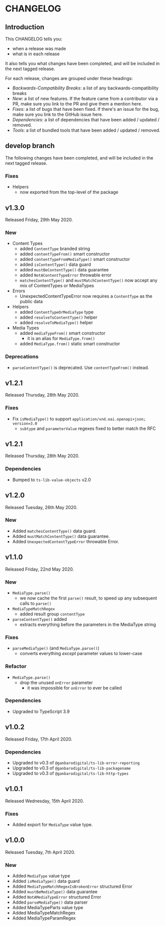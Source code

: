 # CHANGELOG

## Introduction

This CHANGELOG tells you:

* when a release was made
* what is in each release

It also tells you what changes have been completed, and will be included in the next tagged release.

For each release, changes are grouped under these headings:

* _Backwards-Compatibility Breaks_: a list of any backwards-compatibility breaks
* _New_: a list of new features. If the feature came from a contributor via a PR, make sure you link to the PR and give them a mention here.
* _Fixes_: a list of bugs that have been fixed. If there's an issue for the bug, make sure you link to the GitHub issue here.
* _Dependencies_: a list of dependencies that have been added / updated / removed.
* _Tools_: a list of bundled tools that have been added / updated / removed.

## develop branch

The following changes have been completed, and will be included in the next tagged release.

### Fixes

* Helpers
  - now exported from the top-level of the package

## v1.3.0

Released Friday, 29th May 2020.

### New

* Content Types
  - added `ContentType` branded string
  - added `contentTypeFrom()` smart constructor
  - added `contentTypeFromMediaType()` smart constructor
  - added `isContentType()` data guard
  - added `mustBeContentType()` data guarantee
  - added `NotAContentTypeError` throwable error
  - `matchesContentType()` and `mustMatchContentType()` now accept any mix of ContentTypes or MediaTypes
* Errors
  - UnexpectedContentTypeError now requires a `ContentType` as the public data
* Helpers
  - added `ContentTypeOrMediaType` type
  - added `resolveToContentType()` helper
  - added `resolveToMediaType()` helper
* Media Types
  - added `mediaTypeFrom()` smart constructor
    - it is an alias for `MediaType.from()`
  - added `MediaType.from()` static smart constructor

### Deprecations

* `parseContentType()` is deprecated. Use `contentTypeFrom()` instead.

## v1.2.1

Released Thursday, 28th May 2020.

### Fixes

* Fix `isMediaType()` to support `application/vnd.oai.openapi+json; version=3.0`
  - `subtype` and `parameterValue` regexes fixed to better match the RFC

## v1.2.1

Released Thursday, 28th May 2020.

### Dependencies

* Bumped to `ts-lib-value-objects` v2.0

## v1.2.0

Released Tuesday, 26th May 2020.

### New

* Added `matchesContentType()` data guard.
* Added `mustMatchContentType()` data guarantee.
* Added `UnexpectedContentTypeError` throwable Error.

## v1.1.0

Released Friday, 22nd May 2020.

### New

* `MediaType.parse()`
  - we now cache the first `parse()` result, to speed up any subsequent calls to `parse()`
* `MediaTypeMatchRegex`
  - added result group `contentType`
* `parseContentType()` added
  - extracts everything before the parameters in the MediaType string

### Fixes

* `parseMediaType()` (and `MediaType.parse()`)
  - converts everything *except* parameter values to lower-case

### Refactor

* `MediaType.parse()`
  - drop the unused `onError` parameter
    - it was impossible for `onError` to ever be called

### Dependencies

* Upgraded to TypeScript 3.9

## v1.0.2

Released Friday, 17th April 2020.

### Dependencies

* Upgraded to v0.3 of `@ganbarodigital/ts-lib-error-reporting`
* Upgraded to v0.3 of `@ganbarodigital/ts-lib-packagename`
* Upgraded to v0.3 of `@ganbarodigital/ts-lib-http-types`

## v1.0.1

Released Wednesday, 15th April 2020.

### Fixes

* Added export for `MediaType` value type.

## v1.0.0

Released Tuesday, 7th April 2020.

### New

* Added `MediaType` value type
* Added `isMediaType()` data guard
* Added `MediaTypeMatchRegexIsBrokenError` structured Error
* Added `mustBeMediaType()` data guarantee
* Added `NotAMediaTypeError` structured Error
* Added `parseMediaType()` data parser
* Added MediaTypeParts value type
* Added MediaTypeMatchRegex
* Added MediaTypeParamRegex
